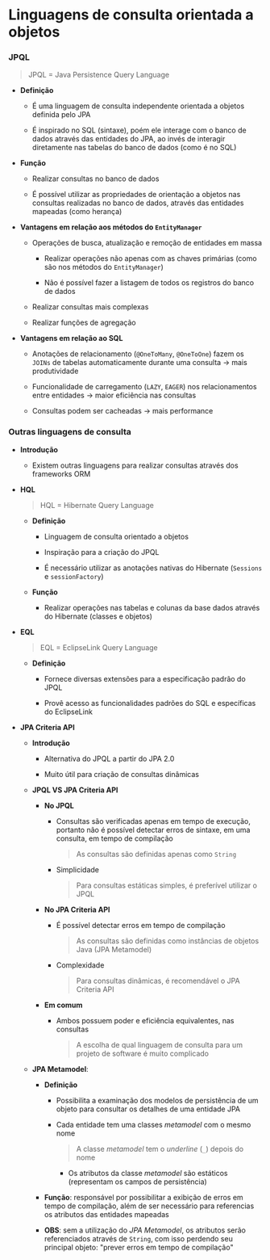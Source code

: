 # Linguagens de consulta orientada a objetos

### JPQL

> JPQL = Java Persistence Query Language

* **Definição**

  * É uma linguagem de consulta independente orientada a objetos definida pelo JPA

  * É inspirado no SQL (sintaxe), poém ele interage com o banco de dados através das entidades do JPA, ao invés de interagir diretamente nas tabelas do banco de dados (como é no SQL)

* **Função** 

  * Realizar consultas no banco de dados

  * É possível utilizar as propriedades de orientação a objetos nas consultas realizadas no banco de dados, através das entidades mapeadas (como herança)

* **Vantagens em relação aos métodos do `EntityManager`**

  * Operações de busca, atualização e remoção de entidades em massa

    * Realizar operações não apenas com as chaves primárias (como são nos métodos do `EntityManager`)

    * Não é possível fazer a listagem de todos os registros do banco de dados
  
  * Realizar consultas mais complexas

  * Realizar funções de agregação

* **Vantagens em relação ao SQL**

  * Anotações de relacionamento (`@OneToMany`, `@OneToOne`) fazem os `JOINs` de tabelas automaticamente durante uma consulta -> mais produtividade

  * Funcionalidade de carregamento (`LAZY`, `EAGER`) nos relacionamentos entre entidades -> maior eficiência nas consultas

  * Consultas podem ser cacheadas -> mais performance

### Outras linguagens de consulta

* **Introdução**

  * Existem outras linguagens para realizar consultas através dos frameworks ORM

* **HQL**

  > HQL = Hibernate Query Language

  * **Definição**

    * Linguagem de consulta orientado a objetos 

    * Inspiração para a criação do JPQL

    * É necessário utilizar as anotações nativas do Hibernate (`Sessions` e `sessionFactory`)


  * **Função**

    * Realizar operações nas tabelas e colunas da base dados através do Hibernate (classes e objetos)

* **EQL**

  > EQL = EclipseLink Query Language

  * **Definição**

    * Fornece diversas extensões para a especificação padrão do JPQL

    * Provê acesso as funcionalidades padrões do SQL e específicas do EclipseLink

* **JPA Criteria API**

    * **Introdução**

      * Alternativa do JPQL a partir do JPA 2.0

      * Muito útil para criação de consultas dinâmicas

    * **JPQL VS JPA Criteria API**

      * **No JPQL**

        * Consultas são verificadas apenas em tempo de execução, portanto não é possível detectar erros de sintaxe, em uma consulta, em tempo de compilação

          > As consultas são definidas apenas como `String`

        * Simplicidade

          > Para consultas estáticas simples, é preferível utilizar o JPQL

      * **No JPA Criteria API**

        * É possível detectar erros em tempo de compilação

          > As consultas são definidas como instâncias de objetos Java (JPA Metamodel)

        * Complexidade

          > Para consultas dinâmicas, é recomendável o JPA Criteria API

      * **Em comum**

        * Ambos possuem poder e eficiência equivalentes, nas consultas

          > A escolha de qual linguagem de consulta para um projeto de software é muito complicado

    * **JPA Metamodel**: 

      * **Definição**

        * Possibilita a examinação dos modelos de persistência de um objeto para consultar os detalhes de uma entidade JPA

        * Cada entidade tem uma classes *metamodel* com o mesmo nome

          > A classe *metamodel* tem o *underline* (`_`) depois do nome

          * Os atributos da classe *metamodel* são estáticos (representam os campos de persistência)

      * **Função**: responsável por possibilitar a exibição de erros em tempo de compilação, além de ser necessário para referencias os atributos das entidades mapeadas

      * **OBS**: sem a utilização do *JPA Metamodel*, os atributos serão referenciados através de `String`, com isso perdendo seu principal objeto: "prever erros em tempo de compilação"